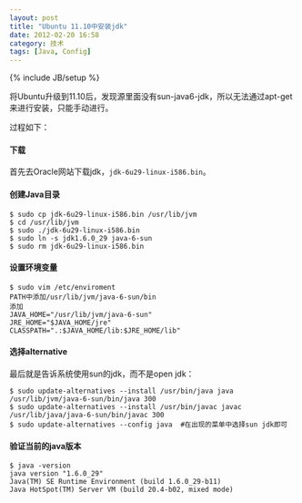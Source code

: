 ```yaml
---
layout: post
title: "Ubuntu 11.10中安装jdk"
date: 2012-02-20 16:58
category: 技术
tags: [Java, Config]
---
```

{% include JB/setup %}

将Ubuntu升级到11.10后，发现源里面没有sun-java6-jdk，所以无法通过apt-get来进行安装，只能手动进行。

过程如下：

#### 下载
首先去Oracle网站下载jdk，`jdk-6u29-linux-i586.bin`。

#### 创建Java目录
	$ sudo cp jdk-6u29-linux-i586.bin /usr/lib/jvm
	$ cd /usr/lib/jvm
	$ sudo ./jdk-6u29-linux-i586.bin
	$ sudo ln -s jdk1.6.0_29 java-6-sun
	$ sudo rm jdk-6u29-linux-i586.bin

#### 设置环境变量
	$ sudo vim /etc/enviroment
	PATH中添加/usr/lib/jvm/java-6-sun/bin
	添加
	JAVA_HOME="/usr/lib/jvm/java-6-sun"
	JRE_HOME="$JAVA_HOME/jre"
	CLASSPATH=".:$JAVA_HOME/lib:$JRE_HOME/lib"

#### 选择alternative
最后就是告诉系统使用sun的jdk，而不是open jdk：

	$ sudo update-alternatives --install /usr/bin/java java /usr/lib/jvm/java-6-sun/bin/java 300
	$ sudo update-alternatives --install /usr/bin/javac javac /usr/lib/java/java-6-sun/bin/javac 300
	$ sudo update-alternatives --config java  #在出现的菜单中选择sun jdk即可

#### 验证当前的java版本
	$ java -version
	java version "1.6.0_29"
	Java(TM) SE Runtime Environment (build 1.6.0_29-b11)
	Java HotSpot(TM) Server VM (build 20.4-b02, mixed mode)

